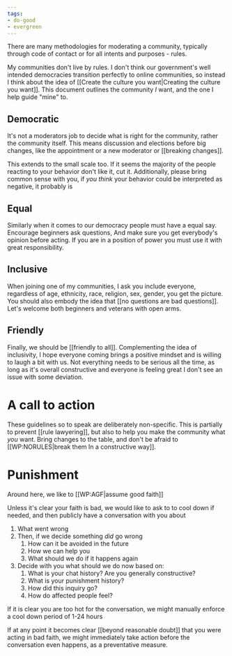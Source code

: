 ```yaml
---
tags:
- do-good
- evergreen
---
```


There are many methodologies for moderating a community, typically through code of contact or for all intents and purposes - rules.

My communities don't live by rules. I don't think our government's well intended democracies transition perfectly to online communities, so instead I think about the idea of [[Create the culture you want|Creating the culture you want]]. This document outlines the community *I* want, and the one I help guide "mine" to.

## Democratic

It's not a moderators job to decide what is right for the community, rather the community itself. This means discussion and elections before big changes, like the appointment or a new moderator or [[breaking changes]].

This extends to the small scale too. If it seems the majority of the people reacting to your behavior don't like it, cut it. Additionally, please bring common sense with you, if *you think* your behavior could be interpreted as negative, it probably is

## Equal

Similarly when it comes to our democracy people must have a equal say. Encourage beginners ask questions, And make sure you get everybody's opinion before acting. If you are in a position of power you must use it with great responsibility.

## Inclusive

When joining one of my communities, I ask you include everyone, regardless of age, ethnicity, race, religion, sex, gender, you get the picture. You should also embody the idea that [[no questions are bad questions]]. Let's welcome both beginners and veterans with open arms.

## Friendly

Finally, we should be [[friendly to all]]. Complementing the idea of inclusivity, I hope everyone coming brings a positive mindset and is willing to laugh a bit with us. Not everything needs to be serious all the time, as long as it's overall constructive and everyone is feeling great I don't see an issue with some deviation.

# A call to action

These guidelines so to speak are deliberately non-specific. This is partially to prevent [[rule lawyering]], but also to help you make the community what *you* want. Bring changes to the table, and don't be afraid to [[WP:NORULES|break them In a constructive way]]. 

# Punishment

Around here, we like to [[WP:AGF|assume good faith]]

Unless it's clear your faith is bad, we would like to ask to to cool down if needed, and then publicly have a conversation with you about

1. What went wrong
2. Then, if we decide something *did* go wrong
	1. How can it be avoided in the future
	2. How we can help you
	3. What should we do if it happens again
3. Decide with you what should we do now based on:
	1. What is your chat history? Are you generally constructive?
	2. What is your punishment history?
	3. How did this inquiry go?
	4. How do affected people feel?

If it is clear you are too hot for the conversation, we might manually enforce a cool down period of 1-24 hours

If at any point it becomes clear [[beyond reasonable doubt]] that you were acting in bad faith, we might immediately take action before the conversation even happens, as a preventative measure.